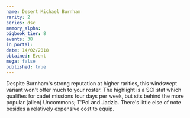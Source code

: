 ```yaml
---
name: Desert Michael Burnham
rarity: 2
series: dsc
memory_alpha:
bigbook_tier: 8
events: 38
in_portal:
date: 14/02/2018
obtained: Event
mega: false
published: true
---
```


Despite Burnham's strong reputation at higher rarities, this windswept variant won't offer much to your roster. The highlight is a SCI stat which qualifies for cadet missions four days per week, but sits behind the more popular (alien) Uncommons; T'Pol and Jadzia. There's little else of note besides a relatively expensive cost to equip.

